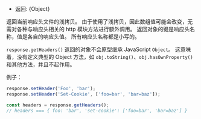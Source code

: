 <!-- YAML
added: v7.7.0
-->

* 返回: {Object}

返回当前响应头文件的浅拷贝。 
由于使用了浅拷贝，因此数组值可能会改变，无需对各种与响应头相关的 http 模块方法进行额外调用。
返回对象的键是响应头名称，值是各自的响应头值。 
所有响应头名称都是小写的。

`response.getHeaders()` 返回的对象不会原型继承 JavaScript `Object`。
这意味着，没有定义典型的 Object 方法，如 `obj.toString()`、`obj.hasOwnProperty()` 和其他方法，并且不起作用。

例子：

```js
response.setHeader('Foo', 'bar');
response.setHeader('Set-Cookie', ['foo=bar', 'bar=baz']);

const headers = response.getHeaders();
// headers === { foo: 'bar', 'set-cookie': ['foo=bar', 'bar=baz'] }
```

